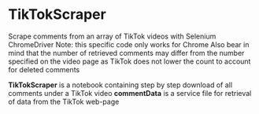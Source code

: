 # TikTokScraper
Scrape comments from an array of TikTok videos with Selenium ChromeDriver
Note: this specific code only works for Chrome
Also bear in mind that the number of retrieved comments may differ from the number specified on the video page as TikTok does not lower the count to account for deleted comments

**TikTokScraper** is a notebook containing step by step download of all comments under a TikTok video
**commentData** is a service file for retrieval of data from the TikTok web-page
